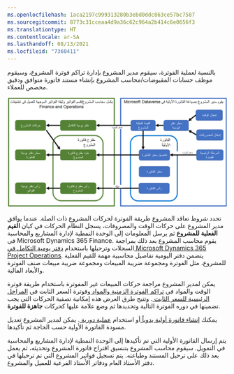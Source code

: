 ```yaml
---
ms.openlocfilehash: 1aca2197c999313280b3ebd0ddc863ce57bc7587
ms.sourcegitcommit: 8773c31cceaa4d9a36c62c964a2b414c6e0656f3
ms.translationtype: HT
ms.contentlocale: ar-SA
ms.lasthandoff: 08/13/2021
ms.locfileid: "7360411"
---
```

بالنسبة لعملية الفوترة، سيقوم مدير المشروع بإدارة تراكم فوترة المشروع، وسيقوم موظف حسابات المقبوضات/محاسب المشروع بإنشاء مستند فاتورة متوافق ودقيق مخصص للعملاء.

![مخطط سير عمل الفوترة في Project Operations.](../media/invoicing-flow-cc.png)

تحدد شروط تعاقد المشروع طريقة الفوترة لحركات المشروع ذات الصلة. عندما يوافق مدير المشروع على حركات الوقت والمصروفات، يسجل النظام الحركات في كيان **القيم الفعلية للمشروع** ثم يرسل المعلومات إلى الوحدة النمطية لإدارة المشاريع والمحاسبة في Microsoft Dynamics 365 Finance. يقوم محاسب المشروع بعد ذلك بمراجعة السجلات وترحيلها باستخدام [دفتر يومية التكامل في Microsoft Dynamics 365 Project Operations](/dynamics365/project-operations/project-accounting/project-operations-integration-journal/?azure-portal=true). يتضمن دفتر اليومية تفاصيل محاسبية مهمة للقيم الفعلية للمشروع، مثل الفوترة ومجموعة ضريبة المبيعات ومجموعة ضريبة مبيعات صنف الفوترة والأبعاد المالية.

يمكن لمدير المشروع مراجعة حركات المبيعات غير المفوترة باستخدام طريقة فوترة الوقت والمواد في [تراكم الفوترة الزمنية والمواد ](/dynamics365/project-operations/proforma-invoicing/manage-billing-backlog/?azure-portal=true#time-and-material-billing-backlog)وفوترة السعر الثابت في [المراحل الرئيسية للسعر الثابت ](/dynamics365/project-operations/proforma-invoicing/manage-billing-backlog/?azure-portal=true#fixed-price-milestones). وتتيح طرق العرض هذه إمكانية تصفية الحركات التي يجب تضمينها في دوره الفوترة التالية وتحديدها ثم وضع علامة عليها كحركات **جاهزة للفوترة**.

يمكنك [إنشاء فاتورة أولية يدوياً ](/dynamics365/project-operations/proforma-invoicing/create-manual-proforma-invoice/?azure-portal=true) أو استخدام [عملية دورية ](/dynamics365/project-operations/proforma-invoicing/configure-automated-invoice-creation/?azure-portal=true). يمكن لمدير المشروع تعديل مسودة الفاتورة الأولية حسب الحاجة ثم تأكيدها.

يتم إرسال الفاتورة الأولية التي تم تأكيدها إلى الوحدة النمطية لإدارة المشاريع والمحاسبة في التمويل. سيقوم محاسب المشروع بتنسيق اقتراح فاتورة المشروع وتحديثه، ثم يعمل بعد ذلك على ترحيل المستند وطباعته. يتم تسجيل فواتير المشروع التي تم ترحيلها في دفتر الأستاذ العام ودفاتر الأستاذ الفرعية للعميل والمشروع.


